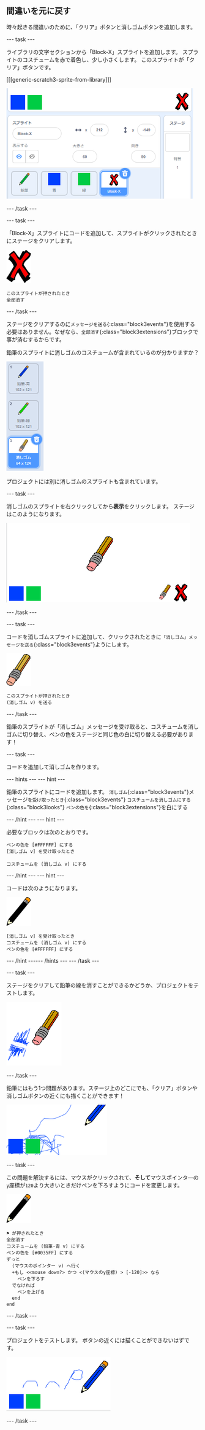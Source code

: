 ## 間違いを元に戻す

時々起きる間違いのために、「クリア」ボタンと消しゴムボタンを追加します。

--- task ---

ライブラリの文字セクションから「Block-X」スプライトを追加します。 スプライトのコスチュームを赤で着色し、少し小さくします。 このスプライトが「クリア」ボタンです。

[[[generic-scratch3-sprite-from-library]]]

![スクリーンショット](images/paint-x.png)

--- /task ---

--- task ---

「Block-X」スプライトにコードを追加して、スプライトがクリックされたときにステージをクリアします。

![クロス](images/cross.png)

```blocks3
このスプライトが押されたとき
全部消す
```

--- /task ---

ステージをクリアするのに`メッセージを送る`{:class="block3events"}を使用する必要はありません。なぜなら、`全部消す`{:class="block3extensions"}ブロックで事が済むするからです。

鉛筆のスプライトに消しゴムのコスチュームが含まれているのが分かりますか？

![スクリーンショット](images/paint-eraser-costume.png)

プロジェクトには別に消しゴムのスプライトも含まれています。

--- task ---

消しゴムのスプライトを右クリックしてから**表示**をクリックします。 ステージはこのようになります。

![スクリーンショット](images/paint-eraser-stage.png)

--- /task ---

--- task ---

コードを消しゴムスプライトに追加して、クリックされたときに`「消しゴム」メッセージを送る`{:class="block3events"}ようにします。

![消しゴム](images/eraser.png)

```blocks3
このスプライトが押されたとき
(消しゴム v) を送る
```

--- /task ---

鉛筆のスプライトが「消しゴム」メッセージを受け取ると、コスチュームを消しゴムに切り替え、ペンの色をステージと同じ色の白に切り替える必要があります！

--- task ---

コードを追加して消しゴムを作ります。

--- hints ---
 --- hint ---

鉛筆のスプライトにコードを追加します。 `消しゴム`{:class="block3events"}メッセージ`を受け取ったとき`{:class="block3events"} `コスチュームを消しゴムにする`{:class="block3looks"} `ペンの色を`{:class="block3extensions"}を白にする

--- /hint --- --- hint ---

必要なブロックは次のとおりです。

```blocks3
ペンの色を [#FFFFFF] にする
[消しゴム v] を受け取ったとき

コスチュームを (消しゴム v) にする
```

--- /hint --- --- hint ---

コードは次のようになります。

![鉛筆](images/pencil.png)

```blocks3
[消しゴム v] を受け取ったとき
コスチュームを (消しゴム v) にする
ペンの色を [#FFFFFF] にする
```

--- /hint ------ /hints --- --- /task ---

--- task ---

ステージをクリアして鉛筆の線を消すことができるかどうか、プロジェクトをテストします。

![スクリーンショット](images/paint-erase-test.png)

--- /task ---

鉛筆にはもう1つ問題があります。ステージ上のどこにでも、「クリア」ボタンや消しゴムボタンの近くにも描くことができます！

![スクリーンショット](images/paint-draw-problem.png)

--- task ---

この問題を解決するには、マウスがクリックされて、**そして**マウスポインタ―の`y`座標が`120`より大きいときだけペンを下ろすようにコードを変更します。

![鉛筆](images/pencil.png)

```blocks3
⚑ が押されたとき
全部消す
コスチュームを (鉛筆-青 v) にする
ペンの色を [#0035FF] にする
ずっと 
  (マウスのポインター v) へ行く
  +もし <<mouse down?> かつ <(マウスのy座標) > [-120]>> なら 
    ペンを下ろす
  でなければ 
    ペンを上げる
  end
end
```

--- /task ---

--- task ---

プロジェクトをテストします。 ボタンの近くには描くことができないはずです。

![スクリーンショット](images/paint-fixed.png)

--- /task ---